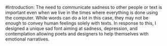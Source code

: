 #Introduction:
The need to communicate sadness to other people or text is important even when we live in the times where everything is done using the computer. While words can do a lot in this case, they may not be enough to convey human feelings solely with texts. In response to this, I designed a unique sad font aiming at sadness, depression, and contemplation allowing poets and designers to help themselves with emotional narratives.
